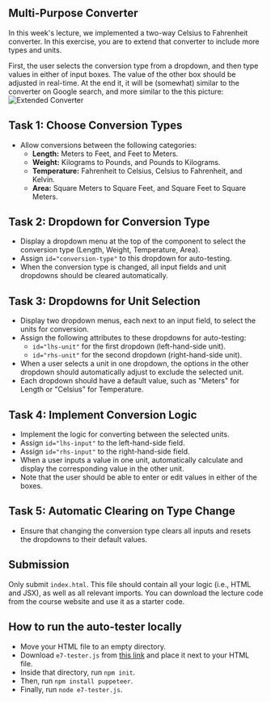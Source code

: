 ## Multi-Purpose Converter

In this week's lecture, we implemented a two-way Celsius to Fahrenheit converter. In this exercise, you are to extend that converter to include more types and units.

First, the user selects the conversion type from a dropdown, and then type values in either of input boxes. The value of the other box should be adjusted in real-time. At the end it, it will be (somewhat) similar to the converter on Google search, and more similar to the this picture: ![Extended Converter](./e7/e7.png)

## Task 1: Choose Conversion Types

- Allow conversions between the following categories:
  - **Length:** Meters to Feet, and Feet to Meters.
  - **Weight:** Kilograms to Pounds, and Pounds to Kilograms.
  - **Temperature:** Fahrenheit to Celsius, Celsius to Fahrenheit, and Kelvin.
  - **Area:** Square Meters to Square Feet, and Square Feet to Square Meters.

## Task 2: Dropdown for Conversion Type

- Display a dropdown menu at the top of the component to select the conversion type (Length, Weight, Temperature, Area).
- Assign `id="conversion-type"` to this dropdown for auto-testing.
- When the conversion type is changed, all input fields and unit dropdowns should be cleared automatically.

## Task 3: Dropdowns for Unit Selection

- Display two dropdown menus, each next to an input field, to select the units for conversion.
- Assign the following attributes to these dropdowns for auto-testing:
  - `id="lhs-unit"` for the first dropdown (left-hand-side unit).
  - `id="rhs-unit"` for the second dropdown (right-hand-side unit).
- When a user selects a unit in one dropdown, the options in the other dropdown should automatically adjust to exclude the selected unit.
- Each dropdown should have a default value, such as "Meters" for Length or "Celsius" for Temperature.

## Task 4: Implement Conversion Logic

- Implement the logic for converting between the selected units.
- Assign `id="lhs-input"` to the left-hand-side field.
- Assign `id="rhs-input"` to the right-hand-side field.
- When a user inputs a value in one unit, automatically calculate and display the corresponding value in the other unit.
- Note that the user should be able to enter or edit values in either of the boxes.

## Task 5: Automatic Clearing on Type Change

- Ensure that changing the conversion type clears all inputs and resets the dropdowns to their default values.

## Submission

Only submit `index.html`. This file should contain all your logic (i.e., HTML and JSX), as well as all relevant imports. You can download the lecture code from the course website and use it as a starter code.

## How to run the auto-tester locally

- Move your HTML file to an empty directory.
- Download `e7-tester.js` from [this link](./e7/e7-tester.js) and place it next to your HTML file.
- Inside that directory, run `npm init`.
- Then, run `npm install puppeteer`.
- Finally, run `node e7-tester.js`.
